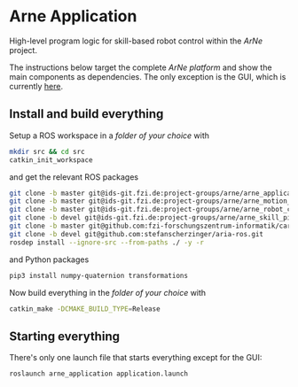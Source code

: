 # Arne Application
High-level program logic for skill-based robot control within the *ArNe* project.

The instructions below target the complete *ArNe platform* and show the main
components as dependencies. The only exception is the GUI, which is currently [here](https://essgitlab.fzi.de/projekt-arne/evaluation).

## Install and build everything
Setup a ROS workspace in a _folder of your choice_ with
```bash
mkdir src && cd src
catkin_init_workspace
```
and get the relevant ROS packages

```bash
git clone -b master git@ids-git.fzi.de:project-groups/arne/arne_application.git
git clone -b master git@ids-git.fzi.de:project-groups/arne/arne_motion_simulator.git
git clone -b master git@ids-git.fzi.de:project-groups/arne/arne_robot_control.git
git clone -b devel git@ids-git.fzi.de:project-groups/arne/arne_skill_pipeline.git
git clone -b master git@github.com:fzi-forschungszentrum-informatik/cartesian_controllers.git
git clone -b devel git@github.com:stefanscherzinger/aria-ros.git
rosdep install --ignore-src --from-paths ./ -y -r
```

and Python packages

```bash
pip3 install numpy-quaternion transformations
```

Now build everything in the _folder of your choice_ with
```bash
catkin_make -DCMAKE_BUILD_TYPE=Release
```

## Starting everything
There's only one launch file that starts everything except for the GUI:
```bash
roslaunch arne_application application.launch
```

